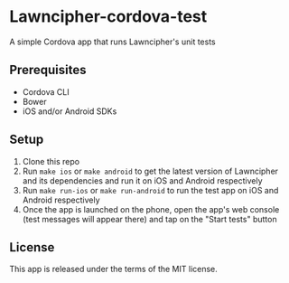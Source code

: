 # Lawncipher-cordova-test

A simple Cordova app that runs Lawncipher's unit tests

## Prerequisites

* Cordova CLI
* Bower
* iOS and/or Android SDKs

## Setup

1. Clone this repo
2. Run `make ios` or `make android` to get the latest version of Lawncipher and its dependencies and run it on iOS and Android respectively
3. Run `make run-ios` or `make run-android` to run the test app on iOS and Android respectively
4. Once the app is launched on the phone, open the app's web console (test messages will appear there) and tap on the "Start tests" button

## License

This app is released under the terms of the MIT license.
